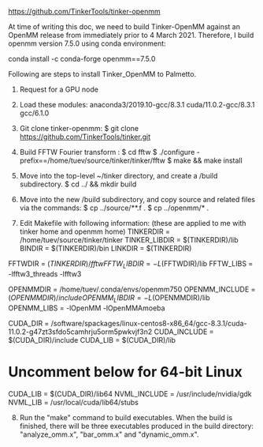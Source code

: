 https://github.com/TinkerTools/tinker-openmm

At time of writing this doc, we need to build Tinker-OpenMM against an OpenMM release from immediately prior to 4 March 2021. Therefore, I build openmm version 7.5.0 using conda environment:

conda install -c conda-forge openmm==7.5.0

Following are steps to install Tinker_OpenMM to Palmetto.
1. Request for a GPU node
2. Load these modules: anaconda3/2019.10-gcc/8.3.1 cuda/11.0.2-gcc/8.3.1 gcc/6.1.0 

3. Git clone tinker-openmm:
$ git clone https://github.com/TinkerTools/tinker.git

4. Build FFTW Fourier transform :
$ cd fftw
$ ./configure -prefix==/home/tuev/source/tinker/tinker/fftw
$ make && make install

5. Move into the top-level ~/tinker directory, and create a /build subdirectory.
$ cd ../ && mkdir build

6. Move into the new /build subdirectory, and copy source and related files via the commands:
$ cp ../source/**.f .
$ cp ../openmm/* .

7. Edit Makefile with following information: (these are applied to me with tinker home and openmm home)
TINKERDIR = /home/tuev/source/tinker/tinker
TINKER_LIBDIR = $(TINKERDIR)/lib
BINDIR = $(TINKERDIR)/bin
LINKDIR = $(TINKERDIR)

FFTWDIR = $(TINKERDIR)/fftw
FFTW_LIBDIR = -L$(FFTWDIR)/lib
FFTW_LIBS = -lfftw3_threads -lfftw3

OPENMMDIR = /home/tuev/.conda/envs/openmm750
OPENMM_INCLUDE = $(OPENMMDIR)/include
OPENMM_LIBDIR = -L$(OPENMMDIR)/lib
OPENMM_LIBS = -lOpenMM -lOpenMMAmoeba

CUDA_DIR = /software/spackages/linux-centos8-x86_64/gcc-8.3.1/cuda-11.0.2-g47zt3sfdo5camhrju5orm5pwkvjf3n2
CUDA_INCLUDE = $(CUDA_DIR)/include
CUDA_LIB = $(CUDA_DIR)/lib

# Uncomment below for 64-bit Linux
CUDA_LIB = $(CUDA_DIR)/lib64
NVML_INCLUDE = /usr/include/nvidia/gdk
NVML_LIB = /usr/local/cuda/lib64/stubs

8. Run the "make" command to build executables. When the build is finished, there will be three executables produced in the build directory:
"analyze_omm.x", "bar_omm.x" and "dynamic_omm.x".
